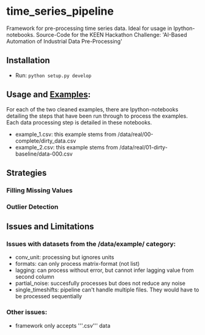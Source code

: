 # time_series_pipeline
Framework for pre-processing time series data. Ideal for usage in Ipython-notebooks.
Source-Code for the KEEN Hackathon Challenge: 'AI-Based Automation of Industrial Data Pre-Processing' 
 
## Installation  
- Run: ```python setup.py develop```  

## Usage and [Examples](/examples):
For each of the two cleaned examples, there are Ipython-notebooks detailing the steps that have been run through to process the examples.  
Each data processing step is detailed in these notebooks.  
- example_1.csv: this example stems from /data/real/00-complete/dirty_data.csv
- example_2.csv: this example stems from /data/real/01-dirty-baseline/data-000.csv 

## Strategies
### Filling Missing Values
### Outlier Detection

## Issues and Limitations
### Issues with datasets from the /data/example/ category:
- conv_unit:		      processing but ignores units
- formats: 		        can only process matrix-format (not list)
- lagging: 		        can process without error, but cannot infer lagging value from second column
- partial_noise: 	    succesfully processes but does not reduce any noise
- single_timeshifts:	pipeline can't handle multiple files. They would have to be processed sequentially
### Other issues:
- framework only accepts '''.csv''' data

